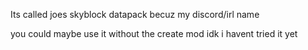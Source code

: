 Its called joes skyblock datapack becuz my discord/irl name 

you could maybe use it without the create mod idk i havent tried it yet
